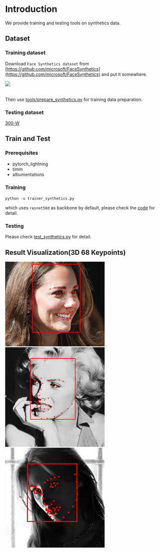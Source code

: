 # Introduction

We provide training and testing tools on synthetics data.


## Dataset

### Training dataset

Download `Face Synthetics dataset` from [https://github.com/microsoft/FaceSynthetics](https://github.com/microsoft/FaceSynthetics) and put it somewhere.

<div align="left">
  <img src="https://github.com/microsoft/FaceSynthetics/raw/main/docs/img/dataset_samples_2.jpg" width="640"/>
</div>
<br/>

Then use [tools/prepare_synthetics.py](tools/prepare_synthetics.py) for training data preparation.


### Testing dataset

[300-W](https://ibug.doc.ic.ac.uk/resources/300-W/)


## Train and Test

### Prerequisites

- pytorch_lightning
- timm
- albumentations

### Training

`` python -u trainer_synthetics.py ``

which uses `resnet50d` as backbone by default, please check the [code](trainer_synthetics.py) for detail.

### Testing

Please check [test_synthetics.py](test_synthetics.py) for detail.


## Result Visualization(3D 68 Keypoints)

<div align="left">
  <img src="https://github.com/nttstar/insightface-resources/blob/master/alignment/images/image_008_1.jpg?raw=true" width="320"/>
</div>

<div align="left">
  <img src="https://github.com/nttstar/insightface-resources/blob/master/alignment/images/image_017_1.jpg?raw=true" width="320"/>
</div>

<div align="left">
  <img src="https://github.com/nttstar/insightface-resources/blob/master/alignment/images/image_039.jpg?raw=true" width="320"/>
</div>


